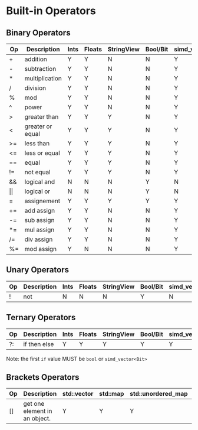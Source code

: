 # Built-in Operators

## Binary Operators

|Op   | Description     | Ints  | Floats | StringView  |Bool/Bit| simd_vector\<Ints\> |simd_vector\<Floats\>  |simd_vector\<Bit\> |simd_vector\<StringView\>|
|-----|------------     | ----- | ------ | ------------|-------| --------------------|-------------          |--------           |-------------------------|
|+    | addition        | Y     | Y      | N           | N     | Y                   | Y                     |Y                  |N
|-    | subtraction     | Y     | Y      | N           | N     | Y                   | Y                     |Y                  |N
|*    | multiplication  | Y     | Y      | N           | N     | Y                   | Y                     |N                  |N
|/    | division        | Y     | Y      | N           | N     | Y                   | Y                     |N                  |N
|%    | mod             | Y     | Y      | N           | N     | Y                   | Y                     |N                  |N
|^    | power           | Y     | Y      | N           | N     | Y                   | Y                     |N                  |N
|>    | greater than    | Y     | Y      | Y           | N     | Y                   | Y                     |N                  |N
|<    | greater or equal| Y     | Y      | Y           | N     | Y                   | Y                     |N                  |Y
|>=   | less than       | Y     | Y      | Y           | N     | Y                   | Y                     |N                  |Y
|<=   | less or equal   | Y     | Y      | Y           | N     | Y                   | Y                     |N                  |Y
|==   | equal           | Y     | Y      | Y           | N     | Y                   | Y                     |N                  |Y
|!=   | not equal       | Y     | Y      | Y           | N     | Y                   | Y                     |N                  |Y
|&&   | logical and     | N     | N      | N           | Y     | N                   | N                     |Y                  |N
|\|\| | logical or      | N     | N      | N           | Y     | N                   | N                     |Y                  |N
|=    |assignement      | Y     | Y      | Y           | Y     | Y                   | Y                     |Y                  |Y
|+=   |add assign       | Y     | Y      | N           | N     | Y                   | Y                     |N                  |N
|-=   |sub assign       | Y     | Y      | N           | N     | Y                   | Y                     |N                  |N
|*=   |mul assign       | Y     | Y      | N           | N     | Y                   | Y                     |N                  |N
|/=   |div assign       | Y     | Y      | N           | N     | Y                   | Y                     |N                  |N
|%=   |mod assign       | Y     | N      | N           | N     | Y                   | N                     |N                  |N

## Unary Operators

|Op   | Description     | Ints  | Floats | StringView  |Bool/Bit| simd_vector\<Ints\> |simd_vector\<Floats\>  |simd_vector\<Bit\> |simd_vector\<StringView\>|
|-----|------------     | ----- | ------ | ------------|-------| --------------------|-------------          |--------           |-------------------------|
|!    | not             | N     | N      | N           | Y     | N                   | N                     |Y                  |N

## Ternary Operators

|Op   | Description     | Ints  | Floats | StringView  |Bool/Bit| simd_vector\<Ints\> |simd_vector\<Floats\>  |simd_vector\<Bit\> |simd_vector\<StringView\>|
|-----|------------     | ----- | ------ | ------------|-------| --------------------|-------------          |--------           |-------------------------|
|?:   | if then else    | Y     | Y      | Y           | Y     | Y                   | Y                     |Y                  |Y

Note: the first `if` value MUST be `bool` or `simd_vector<Bit>`

## Brackets Operators

|Op   | Description                  | std::vector | std::map |std::unordered_map | json|
|-----|------------                  | ------------| ---------|------------------ | ----| 
|[]   | get one element in an object.| Y           | Y        | Y                 | Y   |

